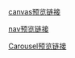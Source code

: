 [canvas预览链接](https://douglasryan.github.io/MyBook/CanvasDemo)


[nav预览链接](https://douglasryan.github.io/MyBook/navDemo)

[Carousel预览链接](https://douglasryan.github.io/MyBook/Carousel/CarouselLoop)
